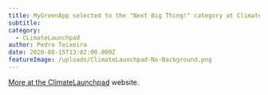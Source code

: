 ```yaml
---
title: MyGreenApp selected to the "Next Big Thing!" category at ClimateLaunchpad
subtitle: 
category:
  - CLimateLaunchpad
author: Pedro Teixeira
date: 2020-08-15T13:02:00.000Z
featureImage: /uploads/ClimateLaunchpad-No-Background.png
---
```

[More at the ClimateLaunchpad](https://globalfinal.climatelaunchpad.org/regional-finals/europe/) website.
